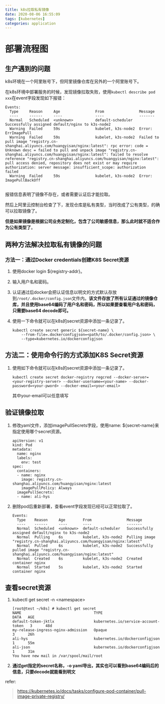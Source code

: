 ```yaml
---
title: k8s拉取私有镜像
date: 2020-08-06 16:55:09
tags: [kubernetes]
categories: application
---
```


# 部署流程图
## 生产遇到的问题

k8s环境在一个阿里账号下，但阿里镜像仓库在另外的一个阿里账号下。

在k8s环境中部署服务的时候，发现镜像拉取失败，使用`kubectl describe pod xxx`在event字段发现如下报错：

```shell
Events:
  Type     Reason     Age                From                Message
  ----     ------     ----               ----                -------
  Normal   Scheduled  <unknown>          default-scheduler   Successfully assigned default/nginx to k3s-node2
  Warning  Failed     59s                kubelet, k3s-node2  Error: ErrImagePull
  Warning  Failed     59s                kubelet, k3s-node2  Failed to pull image "registry.cn-shanghai.aliyuncs.com/huangyisan/nginx:latest": rpc error: code = Unknown desc = failed to pull and unpack image "registry.cn-shanghai.aliyuncs.com/huangyisan/nginx:latest": failed to resolve reference "registry.cn-shanghai.aliyuncs.com/huangyisan/nginx:latest": pull access denied, repository does not exist or may require authorization: server message: insufficient_scope: authorization failed
  Warning  Failed     59s                kubelet, k3s-node2  Error: ImagePullBackOff


```

报错信息表明了镜像不存在，或者需要认证后才能拉取。

然后上阿里云控制台检查了下，发现仓库是私有类型，当时改成了公有类型，的确可以拉取镜像了。

**但是如果镜像是根据公司业务定制化，包含了公司敏感信息，那么此时就不适合作为公有类型了**。



## 两种方法解决拉取私有镜像的问题

### 方法一：通过Docker credentials创建K8S Secret资源

1. 使用docker login ${registry-addr}。

2. 输入用户名和密码。

3. 认证通过后docker会把认证信息以明文的方式默认存放到`/root/.docker/config.json`文件内。**该文件存放了所有认证通过的镜像仓库，并且使用base64编码了用户名和密码，所以如果要查看用户名和密码，只需要base64 decode即可。**

4. 使用一下命令就可以在k8s的secret资源中添加一条记录了。

   ```shell
   kubectl create secret generic ${secret-name} \
       --from-file=.dockerconfigjson=<path/to/.docker/config.json> \
       --type=kubernetes.io/dockerconfigjson
   ```



## 方法二：使用命令行的方式添加K8S Secret资源

1. 使用如下命令就可以在k8s的secret资源中添加一条记录了。

   ```shell
   kubectl create secret docker-registry regcred --docker-server=<your-registry-server> --docker-username=<your-name> --docker-password=<your-pword> --docker-email=<your-email>
   ```

   其中your-email可以任意填写



## 验证镜像拉取

1. 修改yaml文件，添加imagePullSecrets字段，使用name: ${secret-name}来指定使用哪个secret资源。

   ```shell
   apiVersion: v1
   kind: Pod
   metadata:
     name: nginx
     labels:
       env: test
   spec:
     containers:
     - name: nginx
       image: registry.cn-shanghai.aliyuncs.com/huangyisan/nginx:latest
       imagePullPolicy: Always
     imagePullSecrets:
     - name: ali-hys
   ```

2. 删除pod后重新部署，查看event字段发现已经可以正常拉取了。

   ```shell
   Events:
     Type    Reason     Age        From                Message
     ----    ------     ----       ----                -------
     Normal  Scheduled  <unknown>  default-scheduler   Successfully assigned default/nginx to k3s-node2
     Normal  Pulling    6s         kubelet, k3s-node2  Pulling image "registry.cn-shanghai.aliyuncs.com/huangyisan/nginx:latest"
     Normal  Pulled     6s         kubelet, k3s-node2  Successfully pulled image "registry.cn-shanghai.aliyuncs.com/huangyisan/nginx:latest"
     Normal  Created    6s         kubelet, k3s-node2  Created container nginx
     Normal  Started    5s         kubelet, k3s-node2  Started container nginx
   
   ```



## 查看secret资源

1. kubectl get secret -n \<namespace\>

   ```shel
   [root@test ~/k8s] # kubectl get secret
   NAME                                 TYPE                                  DATA   AGE
   default-token-jktlx                  kubernetes.io/service-account-token   3      48d
   my-release-ingress-nginx-admission   Opaque                                3      26h
   ali-hys                              kubernetes.io/dockerconfigjson        1      55m
   ali-json                             kubernetes.io/dockerconfigjson        1      31m
   You have new mail in /var/spool/mail/root
   
   ```

2. **通过get指定的secret名称，-o yaml导出，其实也可以看到base64编码后的信息，只要decode就能看到明文**



refer:

> https://kubernetes.io/docs/tasks/configure-pod-container/pull-image-private-registry/

